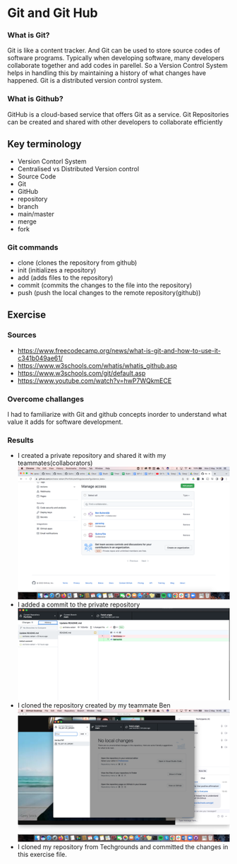 # Git and Git Hub
### What is Git?
Git is like a content tracker. And Git can be used to store source codes of software programs. 
Typically when developing software, many developers collaborate together and add codes in parellel. So a Version Control System helps in handling this by maintaining a history of what changes have happened. Git is a distributed version control system. 

### What is Github?
GitHub is a cloud-based service that offers Git as a service. Git Repositories can be created and shared with other developers to collaborate efficiently

## Key terminology
- Version Contorl System
- Centralised vs Distributed Version control
- Source Code
- Git
- GitHub
- repository
- branch
- main/master
- merge
- fork



### Git commands
- clone (clones the repository from github)
- init (initializes a repository)
- add (adds files to the repository)
- commit (commits the changes to the file into the repository)
- push (push the local changes to the remote repository(github))




## Exercise
### Sources
- https://www.freecodecamp.org/news/what-is-git-and-how-to-use-it-c341b049ae61/
- https://www.w3schools.com/whatis/whatis_github.asp
- https://www.w3schools.com/git/default.asp
- https://www.youtube.com/watch?v=hwP7WQkmECE



### Overcome challanges
I had to familiarize with Git and github concepts inorder to understand what value it adds for software development.
### Results
- I created a private repository and shared it with my teammates(collaborators)
  ![collaborators](../00_includes/addingAccessToCollaborators.png)
- I added a commit to the private repository
  ![private repo](../00_includes/CommitToPrivateRepository.png)
- I cloned the repository created by my teammate Ben 
 ![Cloning](../00_includes/CloneARepositoryFromGithub.png)
- I cloned my repository from Techgrounds and committed the changes in this exercise file.
